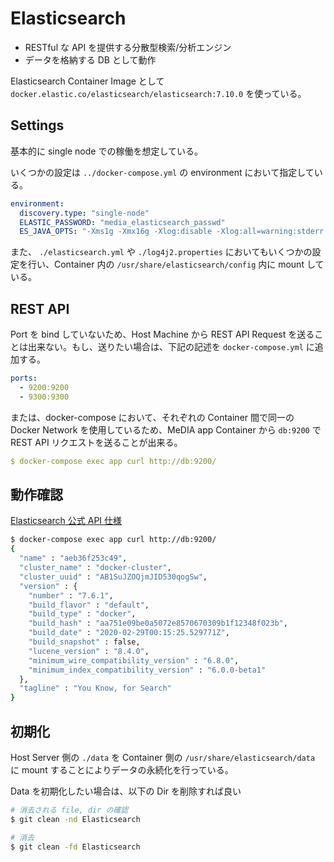 # Elasticsearch

- RESTful な API を提供する分散型検索/分析エンジン
- データを格納する DB として動作

Elasticsearch Container Image として `docker.elastic.co/elasticsearch/elasticsearch:7.10.0` を使っている。

## Settings

基本的に single node での稼働を想定している。

いくつかの設定は `../docker-compose.yml` の environment において指定している。

```yaml
environment:
  discovery.type: "single-node"
  ELASTIC_PASSWORD: "media_elasticsearch_passwd"
  ES_JAVA_OPTS: "-Xms1g -Xmx16g -Xlog:disable -Xlog:all=warning:stderr:utctime,level,tags -Xlog:gc=warning:stderr:utctime"
```

また、 `./elasticsearch.yml` や `./log4j2.properties` においてもいくつかの設定を行い、Container 内の `/usr/share/elasticsearch/config` 内に mount している。

## REST API

Port を bind していないため、Host Machine から REST API Request を送ることは出来ない。もし、送りたい場合は、下記の記述を `docker-compose.yml` に追加する。

```yaml
ports:
  - 9200:9200
  - 9300:9300
```

または、docker-compose において、それぞれの Container 間で同一の Docker Network を使用しているため、MeDIA app Container から `db:9200` で REST API リクエストを送ることが出来る。

```yaml
$ docker-compose exec app curl http://db:9200/
```

## 動作確認

[Elasticsearch 公式 API 仕様](https://www.elastic.co/guide/en/elasticsearch/reference/master/docs.html)

```bash
$ docker-compose exec app curl http://db:9200/
{
  "name" : "aeb36f253c49",
  "cluster_name" : "docker-cluster",
  "cluster_uuid" : "AB1SuJZOQjmJID530qogSw",
  "version" : {
    "number" : "7.6.1",
    "build_flavor" : "default",
    "build_type" : "docker",
    "build_hash" : "aa751e09be0a5072e8570670309b1f12348f023b",
    "build_date" : "2020-02-29T00:15:25.529771Z",
    "build_snapshot" : false,
    "lucene_version" : "8.4.0",
    "minimum_wire_compatibility_version" : "6.8.0",
    "minimum_index_compatibility_version" : "6.0.0-beta1"
  },
  "tagline" : "You Know, for Search"
}
```

## 初期化

Host Server 側の `./data` を Container 側の `/usr/share/elasticsearch/data` に mount することによりデータの永続化を行っている。

Data を初期化したい場合は、以下の Dir を削除すれば良い

```bash
# 消去される file, dir の確認
$ git clean -nd Elasticsearch

# 消去
$ git clean -fd Elasticsearch
```
